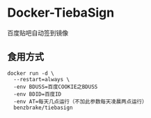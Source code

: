 # Docker-TiebaSign

百度贴吧自动签到镜像

## 食用方式

```
docker run -d \
  --restart=always \
  -env BDUSS=百度COOKIE之BDUSS
  -env BDID=百度ID
  -env AT=每天几点运行（不加此参数每天凌晨两点运行）
  benzbrake/tiebasign
```